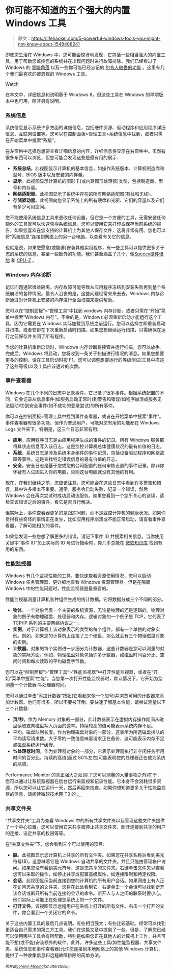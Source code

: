 # 你可能不知道的五个强大的内置 Windows 工具

> 原文：<https://lifehacker.com/5-powerful-windows-tools-you-might-not-know-about-1548488241>

即使您生活在 Windows 中，您可能会惊讶地发现，它包括一些相当强大的内置工具，用于帮助您监控您的系统并在出现问题时进行故障排除。我们已经看过了 Windows 的 [黑暗角落](https://lifehacker.com/de-mystifying-the-dark-corners-of-windows-the-registry-5880876) 以及一些你可能已经忘记的 [的令人敬畏的功能](http://lifehacker.com/7-awesome-features-youve-forgotten-about-in-windows-7-5932456) 。这里有几个我们最喜欢的被忽视的 Windows 工具。

Watch

在本文中，详细信息和说明基于 Windows 8，但这些工具在 Windows 的早期版本中也可用，除非另有说明。

### 系统信息

系统信息显示系统许多方面的详细信息，包括硬件资源、驱动程序和应用程序详细信息、互联网设置等。您可以在控制面板>管理工具>系统信息中找到，或者只需在开始菜单中搜索“系统”。

在左窗格中选择您想要查看详细信息的内容，详细信息将显示在右窗格中。虽然有很多东西可以浏览，但您可能会发现这些是最有用的展示:

*   **系统总结**。此视图显示计算机的基本信息，如操作系统版本、计算机制造商和型号、BIOS 版本以及安装的内存量。
*   **显示**。此视图显示计算机的图形卡(或内建图形处理器)类型，包括制造商、型号和内存量。
*   **网络适配器**。此视图显示了系统中存在的所有网络适配器(有线和无线)。
*   **存储驱动器**。此视图向您显示系统上的所有硬盘和光驱、它们的容量以及它们有多少可用空间。

您不能使用系统信息工具来更改任何设置，但它是一个方便的工具，无需安装任何额外的工具就可以快速获得系统信息。您可以使用它来打印或保存当前系统的报告，如果您喜欢在您支持的计算机上为其他人保存文件，这将非常有用。您也可以将“系统信息”连接到网络上的另一台电脑，以查看有关它的信息。

也就是说，如果您愿意(或能够)安装其他实用程序，有一些工具可以提供更多关于您的系统的信息，甚至一些额外的功能。我们甚至涵盖了几个，像[Speccy](https://lifehacker.com/speccy-gives-you-detailed-information-about-your-hardwa-5401456)[硬件怪胎](http://lifehacker.com/hardware-freak-is-a-fast-light-system-information-util-5842404) 和 [CPU-Z](http://lifehacker.com/download-of-the-day-get-system-info-with-cpu-z-199277) 。

### Windows 内存诊断

记忆问题通常很难隔离。内存故障可能导致从应用程序冻结到安装失败再到整个系统崩溃的各种情况。最令人沮丧的是，这些问题经常来来去去。Windows 内存诊断通过对计算机上安装的内存进行全面扫描来提供帮助。

您可以在“控制面板”>“管理工具”中找到 windows 内存诊断，或者只需在“开始”菜单中搜索“Windows 内存”。不幸的是，Windows 必须重新启动才能运行这个工具，因为它需要在 Windows 实际加载到系统之前运行。您可以选择立即重新启动并扫描，或者安排在下次重新启动时扫描。如果您想继续运行扫描，只需确保在运行之前保存并关闭了所有程序。

当您的计算机重新启动时，Windows 内存诊断将接管并运行扫描，您可以放手。完成后，Windows 将启动，您将收到一条关于扫描进行情况的消息。如果您想要更多的控制，请在工具启动时按 F1。您可以调整想要运行的等级测试(工具中描述了这些等级)以及工具应该通过的次数。

### 事件查看器

Windows 在几个不同的日志中记录事件，它记录了很多事件。根据系统配置的不同，它会记录从信息事件(如服务启动正常时)到警告和错误(如程序崩溃或服务无法启动时)到安全事件(如不成功的登录尝试)的所有事件。

你可以在控制面板>管理工具中找到事件查看器，或者在开始菜单中搜索“事件”。事件查看器有很多功能，但作为普通用户，可能对您有用的功能都在 Windows Logs 文件夹下。特别是，这三个日志非常有用:

*   **应用**。应用程序日志是由应用程序生成的事件的记录。所有 Windows 服务都将其状态信息写入该日志。这是监控计算机总体健康状况的最有价值的日志。
*   **系统**。系统日志是涉及系统本身组件的事件记录，包括设备驱动程序和网络故障等事件。这是查找特定错误信息的最有价值的日志。
*   **安全**。安全日志是基于您或您的公司配置的任何审核设置的事件记录。除非你怀疑有人试图进入你的电脑，否则这台电脑就没有其他的有用。

现在，在我们继续之前，您应该注意，您可能会在这些日志中看到许多警告和错误，其中许多根本不重要。通常，服务会启动失败，记录一个错误，然后 Windows 会在再次尝试时成功启动该服务。如果您看到一个您所关心的错误，请检查该错误之后的事件，看它是否自行解决。

但实际上，事件查看器更多的是跟踪问题，而不是监控计算机的健康状况。如果你觉得有些奇怪的事情正在发生，比如应用程序崩溃或不能正常启动，请查看事件查看器，了解可能相关的事件。

如果您发现一些您想了解更多的错误，请记下事件 ID 并搜索相关信息。当你使用关键字“事件 ID”加上实际的 ID 号进行搜索时，你几乎总能在 [微软知识库](http://support.microsoft.com/) 找到有用的东西。

### 性能监控器

Windows 有几个监视性能的工具。要快速查看资源使用情况，您可以启动 Windows 任务管理器，更详细地查看 Windows 资源管理器。但是在隔离 Windows 中的性能问题时，性能监视器是最重要的。

性能监视器测量计算机各种组件生成的统计数据。它将数据分成三个不同的部分。

*   **物体**。一个对象代表一个主要的系统资源，无论是物理的还是逻辑的。物理对象的例子有物理磁盘、处理器和内存。逻辑对象的一个例子是 TCP，它代表了 TCP/IP 系列的主要网络协议之一。
*   **实例**。对于计算机上该对象表示的类型的每个组件，都有一个单独的对象实例。例如，如果您的计算机上连接了三个硬盘，那么就会有三个物理磁盘对象的实例。
*   **计数器**。对象的每个实例进一步细分为计数器，这些计数器是您可以测量的对象的实际方面。例如，物理磁盘对象包括许多计数器，如磁盘时间百分比、空闲时间和每次读取的平均磁盘字节数。

您可以在“控制面板”>“管理工具”>“性能监视器”中打开性能监视器，或者在“开始”菜单中搜索“性能”。当您第一次打开性能监视器时，默认情况下，它开始为您测量一个计数器:%处理器时间。

您可以通过单击“添加计数器”按钮(它看起来像一个加号)并浏览可用的计数器来添加计数器。他们有很多，所以不要被吓倒。要快速了解基本性能，请尝试测量以下三个计数器:

*   **页/秒**。作为 Memory 对象的一部分，此计数器表示在虚拟内存操作期间从磁盘读取或向磁盘写入页面的速率。持续较高的值可能表示系统内存不足。
*   平均。磁盘队列长度。作为物理磁盘对象的一部分，这表示为所选磁盘排队的平均读写请求数。大于零的一致值意味着请求正在备份，这可能表示内存不足或磁盘系统运行缓慢。
*   **%处理器时间**。作为处理器对象的一部分，它表示处理器执行非空闲任务所用时间的百分比。持续的高值(超过 80%左右)可能表明您的处理器正在成为系统的瓶颈。

Performance Monitor 的真正强大之处(除了您可以测量的大量事物之外)在于，您可以通过让系统监视器在后台运行来监视和记录性能。它本身不会消耗很多资源，所以您可以让它运行一天，然后再回来检查。如果你想知道更多关于性能监视器的信息，请阅读微软技术网 T3 的 [。](http://technet.microsoft.com/en-us/library/cc749249.aspx)

### 共享文件夹

“共享文件夹”工具为查看 Windows 中的所有共享文件夹以及管理这些文件夹提供了一个中心位置。您可以使用它来共享或停止共享文件夹、断开连接到共享的用户的连接、设定共享的权限等等。

在“共享文件夹”下，您会看到三个可以使用的项目:

*   **股**。此视图显示您计算机上共享的所有文件夹。如果您在共享名称后看到美元符号($)，这意味着它是 Windows 自动共享的文件夹，并且只能由管理帐户访问。如果您没有看到美元符号，这是您共享的文件夹。右键单击文件夹以查看您可以采取的操作，如停止共享或配置高级属性，如连接限制和特定权限。
*   **会话**。此视图显示当前连接到您的计算机的所有用户会话。如果网络上有人正在访问您共享的文件夹，您将在此处看到它。右键单击一个会话可以找到断开该会话或断开所有当前连接的会话的命令。断开人与人之间的联系时要小心。他们实际上可能正在处理您系统上的一个文件。
*   **打开文件**。该视图显示远程用户在系统上打开的所有文件。右击一个打开的文件，你会看到一个关闭它的命令。

关于这些内置工具的最后几点说明。有些相当强大；有些比较基础。经常可以找到更适合自己需求的第三方工具。我们在这篇文章中提到了一些。但是，了解您已经可以使用哪些工具会有所帮助，特别是如果您正在其他人的计算机上工作，并且可能不想(或不能)安装额外的软件。此外，许多这些工具(如性能监视器、共享文件夹、系统信息和事件查看器)允许您连接到本地网络上的其他 Windows 计算机，提供了一种收集信息和远程故障排除的简单方法。

*<small>照片由</small>*[*<small>Lorelyn Medina</small>*](http://www.shutterstock.com/pic.mhtml?id=120789349&src=id)*<small>(Shutterstock)</small>*。